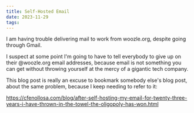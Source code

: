 ```yaml
---
title: Self-Hosted Email
date: 2023-11-29
tags:
---
```


I am having trouble delivering mail to work from woozle.org,
despite going through Gmail.

I suspect at some point I'm going to have to tell everybody to give up on their
@woozle.org email addresses,
because email is not something you can get without throwing yourself at the mercy of a gigantic tech company.

This blog post is really an excuse to bookmark somebody else's blog post,
about the same problem,
because I keep needing to refer to it:

https://cfenollosa.com/blog/after-self-hosting-my-email-for-twenty-three-years-i-have-thrown-in-the-towel-the-oligopoly-has-won.html
